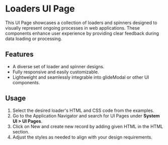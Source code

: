 # Loaders UI Page  

This UI Page showcases a collection of loaders and spinners designed to visually represent ongoing processes in web applications. These components enhance user experience by providing clear feedback during data loading or processing.  

## Features  
- A diverse set of loader and spinner designs.  
- Fully responsive and easily customizable.  
- Lightweight and seamlessly integrable into glideModal or other UI components.  


## Usage  
1. Select the desired loader's HTML and CSS code from the examples.  
2. Go to the Application Navigator and search for UI Pages under **System UI > UI Pages**.
3. Click on New and create new record by adding given HTML in the HTML section.
4. Adjust the styles as needed to align with your design requirements.  


